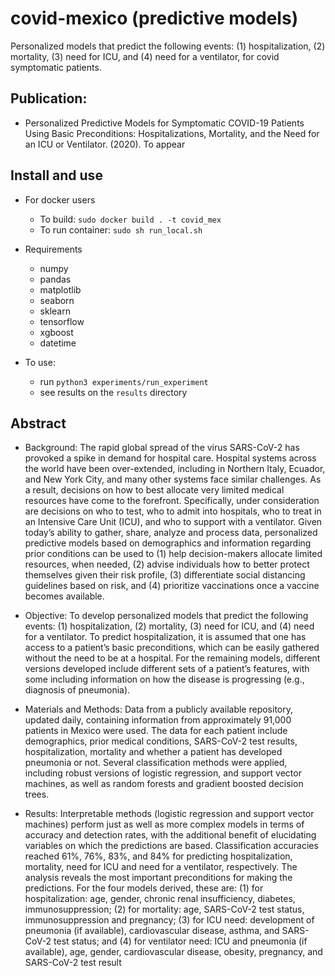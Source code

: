 # covid-mexico  (predictive models) 
Personalized models that predict the following events: (1) hospitalization, (2) mortality, (3) need for ICU, and (4) need for a ventilator, for covid symptomatic patients.
## Publication:
- Personalized Predictive Models for Symptomatic COVID-19 Patients Using Basic Preconditions: Hospitalizations, Mortality, and the Need for an ICU or Ventilator. (2020).  To appear  

## Install and use
- For docker users 
    - To build: `sudo docker build . -t covid_mex`
    - To run container: `sudo sh run_local.sh` 
   
- Requirements
    - numpy
    - pandas
    - matplotlib
    - seaborn
    - sklearn
    - tensorflow
    - xgboost
    - datetime

- To use:
    - run `python3 experiments/run_experiment`
    - see results on the `results` directory


## Abstract
- Background: 
The rapid global spread of the virus SARS-CoV-2 has provoked a spike in demand for hospital care. Hospital systems across the world have been over-extended, including in Northern Italy, Ecuador, and New York City, and many other systems face similar challenges. As a result, decisions on how to best allocate very limited medical resources have come to the forefront. Specifically, under consideration are decisions on who to test, who to admit into hospitals, who to treat in an Intensive Care Unit (ICU), and who to support with a ventilator. Given today’s ability to gather, share, analyze and process data, personalized predictive models based on demographics and information regarding prior conditions can be used to (1) help decision-makers allocate limited resources, when needed, (2) advise individuals how to better protect themselves given their risk profile, (3) differentiate social distancing guidelines based on risk, and (4) prioritize vaccinations once a vaccine becomes available. 

- Objective: 
To develop personalized models that predict the following events: (1) hospitalization, (2) mortality, (3) need for ICU, and (4) need for a ventilator. To predict hospitalization, it is assumed that one has access to a patient’s basic preconditions, which can be easily gathered without the need to be at a hospital. For the remaining models, different versions developed include different sets of a patient’s features, with some including information on how the disease is progressing (e.g., diagnosis of pneumonia). 

- Materials and Methods: 
Data from a publicly available repository, updated daily, containing information from approximately 91,000 patients in Mexico were used. The data for each patient include demographics, prior medical conditions, SARS-CoV-2 test results, hospitalization, mortality and whether a patient has developed pneumonia or not. Several classification methods were applied, including robust versions of logistic regression, and support vector machines, as well as random forests and gradient boosted decision trees. 

- Results: 
Interpretable methods (logistic regression and support vector machines) perform just as well as more complex models in terms of accuracy and detection rates, with the additional benefit of elucidating variables on which the predictions are based. Classification accuracies reached 61%, 76%, 83%, and 84% for predicting hospitalization, mortality, need for ICU and need for a ventilator, respectively. The analysis reveals the most important preconditions for making the predictions. For the four models derived, these are: (1) for hospitalization: age, gender, chronic renal insufficiency, diabetes, immunosuppression; (2) for mortality: age, SARS-CoV-2 test status, immunosuppression and pregnancy; (3) for ICU need: development of pneumonia (if available), cardiovascular disease, asthma, and SARS-CoV-2 test status; and (4) for ventilator need: ICU and pneumonia (if available), age, gender, cardiovascular disease, obesity, pregnancy, and SARS-CoV-2 test result
